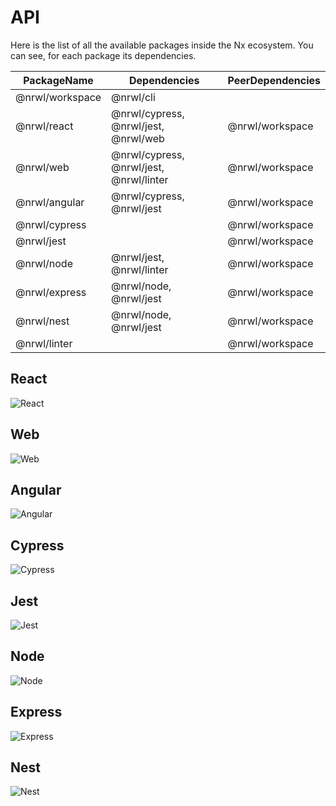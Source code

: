 # API

Here is the list of all the available packages inside the Nx ecosystem. You
can see, for each package its dependencies.

| PackageName     | Dependencies                            | PeerDependencies |
| --------------- | --------------------------------------- | ---------------- |
| @nrwl/workspace | @nrwl/cli                               |                  |
| @nrwl/react     | @nrwl/cypress, @nrwl/jest, @nrwl/web    | @nrwl/workspace  |
| @nrwl/web       | @nrwl/cypress, @nrwl/jest, @nrwl/linter | @nrwl/workspace  |
| @nrwl/angular   | @nrwl/cypress, @nrwl/jest               | @nrwl/workspace  |
| @nrwl/cypress   |                                         | @nrwl/workspace  |
| @nrwl/jest      |                                         | @nrwl/workspace  |
| @nrwl/node      | @nrwl/jest, @nrwl/linter                | @nrwl/workspace  |
| @nrwl/express   | @nrwl/node, @nrwl/jest                  | @nrwl/workspace  |
| @nrwl/nest      | @nrwl/node, @nrwl/jest                  | @nrwl/workspace  |
| @nrwl/linter    |                                         | @nrwl/workspace  |

## React

![React](/assets/content/shared/api/react.jpg)

## Web

![Web](/assets/content/shared/api/web.jpg)

## Angular

![Angular](/assets/content/shared/api/angular.jpg)

## Cypress

![Cypress](/assets/content/shared/api/cypress.jpg)

## Jest

![Jest](/assets/content/shared/api/jest.jpg)

## Node

![Node](/assets/content/shared/api/node.jpg)

## Express

![Express](/assets/content/shared/api/express.jpg)

## Nest

![Nest](/assets/content/shared/api/nest.jpg)
